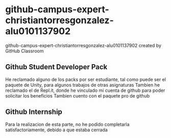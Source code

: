 # github-campus-expert-christiantorresgonzalez-alu0101137902
github-campus-expert-christiantorresgonzalez-alu0101137902 created by GitHub Classroom

## Github Student Developer Pack
He reclamado alguno de los packs por ser estudiante, tal como puede ser el paquete de Unity, para algunos trabajos de otras asignaturas
Tambien he reclamado el de Repl.it, donde he vinculado mi cuenta de github para poder solicitar los beneficios
Tambien cuento con el paquete pro de github

## Github Internship
Para la realizacion de esta parte, no he podido completarla satisfactoriamente, debido a que estaba cerrada



